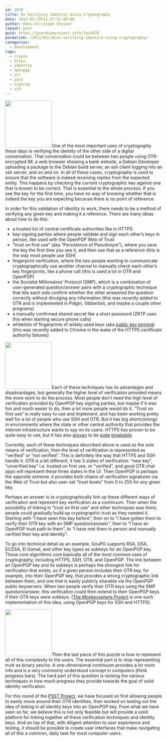 ```yaml
---
id: 1670
title: On Verifying Identity Using Cryptography
date: 2012-03-19T11:27:51-04:00
author: Hans-Christoph Steiner
layout: post
guid: https://guardianproject.info/?p=1670
permalink: /2012/03/19/on-verifying-identity-using-cryptography/
categories:
  - Development
tags:
  - crypto
  - https
  - identity
  - openpgp
  - otr
  - psst
  - signing
  - ssh
---
```

[<img src="https://guardianproject.info/wp-content/uploads/2012/03/identity-150x150.gif" alt="" width="150" height="150" class="alignleft size-thumbnail wp-image-1684" />](https://guardianproject.info/wp-content/uploads/2012/03/identity.gif)One of the most important uses of cryptography these days is verifying the identity of the other side of a digital conversation. That conversation could be between two people using OTR-encrypted IM, a web browser showing a bank website, a Debian Developer uploading a package to the Debian build server, an ssh client logging into an ssh server, and on and on. In all of these cases, cryptography is used to ensure that the software is indeed receiving replies from the expected entity. This happens by checking the current cryptographic key against one that is known to be correct. That is essential to the whole process. If you see the key for the first time, you have no way of knowing whether that is indeed the key you are expecting because there is no point of reference.

In order for this validation of identity to work, there needs to be a method of verifying any given key and making it a reference. There are many ideas about how to do this: 

  * a trusted list of central certificate authorities like in HTTPS
  * key-signing parties where people validate and sign each other&#8217;s keys in person, like used with the OpenPGP Web of Trust
  * &#8220;trust on first use&#8221; (aka &#8220;Persistence of Pseudonym&#8221;), where you save the key the first time you see it, and then use that as a reference (this is the way most people use SSH)
  * fingerprint verification, where the two people wanting to communicate cryptographically use another channel to manually check each other&#8217;s key fingerprints, like a phone call (this is used a lot in OTR and OpenPGP)
  * the Socialist Millionaires&#8217; Protocol (SMP), which is a combination of user-generated question/answer pairs with a cryptographic technique that lets each side confirm whether the other answered the question correctly without divulging any information (this was recently added to OTR and is implemented in Pidgin, Gibberbot, and maybe a couple other programs)
  * a manually confirmed shared secret like a short password (ZRTP uses this when starting secure phone calls)
  * whitelists of fingerprints of widely used keys (aka <a href="http://www.imperialviolet.org/2011/05/04/pinning.html" target="_blank">public key pinning</a>) (this was recently added to Chrome in the wake of the HTTPS certificate authority failures)

[<img src="https://guardianproject.info/wp-content/uploads/2012/03/fingerprint-150x150.jpg" alt="" width="150" height="150" class="alignright size-thumbnail wp-image-1686" />](https://guardianproject.info/wp-content/uploads/2012/03/fingerprint.jpg)Each of these techniques has its advantages and disadvantages, but generally the higher level of verification provided means the more work to do the process. Most people don&#8217;t need the high level of verification provided by OpenPGP key signing parties, but maybe if it was fun and much easier to do, then a lot more people would do it. &#8220;Trust on first use&#8221; is really easy to use and implement, and has been working pretty well for a lot of people who use SSH and OTR. But it has big shortcomings in environments where the state or other central authority that provides the internet infrastructure wants to spy on its users. HTTPS has proven to be quite easy to use, but it has also <a href="https://www.eff.org/deeplinks/2011/08/iranian-man-middle-attack-against-google" target="_blank">proven</a> to be <a href="http://www.theregister.co.uk/2011/08/29/fraudulent_google_ssl_certificate/" target="_blank">quite</a> <a href="http://arstechnica.com/security/news/2011/03/how-the-comodo-certificate-fraud-calls-ca-trust-into-question.ars" title="How the Comodo certificate fraud calls CA trust into question" target="_blank">breakable</a>.

Currently, each of these techniques described above is used as the sole means of verification, then the level of verification is represented as &#8220;verified&#8221; or &#8220;not verified&#8221;. This is definitely the way that HTTPS and SSH handle it. OTR is a bit different, it has 3 states of verification: &#8220;new key&#8221;, &#8220;unverified key&#8221; i.e. trusted on first use, or &#8220;verified&#8221;, and good OTR chat apps will represent these three states in the UI. Then OpenPGP is perhaps the opposite extreme: it provides both chains of verification signatures via the Web of Trust but also user-set &#8220;trust levels&#8221; from 0 to 255 for any given key.

Perhaps an answer is to cryptographically link up these different ways of verification and represent key verification as a continuum. Then when the possibility of linking in &#8220;trust on first use&#8221; and other techniques was there, people could gradually build up cryptographic trust as they needed it. Starting with &#8220;I have seen this key before&#8221;, then on to &#8220;I have gotten them to verify their OTR key with an SMP question/answer&#8221;, then to &#8220;I have an OpenPGP trust path to them&#8221;, to &#8220;I have met them in person and manually verified their key and identity&#8221;.

To go into technical detail as an example, GnuPG supports RSA, DSA, ECDSA, El Gamal, and other key types as subkeys for an OpenPGP key. Those core algorithms core basically all of the most common uses of cryptography, including HTTPS, SSH, OTR, and OpenPGP. The link between an OpenPGP key and its subkeys is perhaps the strongest link for verification that exists, so if a given person includes their OTR key, for example, into their OpenPGP key, that provides a strong cryptographic link between them, and one that is easily publicly sharable via the OpenPGP public keyservers. When two people verify their OTR keys using the SMP question/answer, this verification could then extend to their OpenPGP keys if their OTR keys were subkeys. (<a href="http://web.monkeysphere.info" target="_blank">The Monkeysphere Project</a> is one such implementation of this idea, using OpenPGP keys for SSH and HTTPS). 

[<img src="https://guardianproject.info/wp-content/uploads/2012/03/verified-150x150.jpg" alt="" width="150" height="150" class="alignleft size-thumbnail wp-image-1685" />](https://guardianproject.info/wp-content/uploads/2012/03/verified.jpg)Then the last piece of this puzzle is how to represent all of this complexity to the users. The essential part is to stop representing trust as binary yes/no. A one-dimensional continuum provides a lot more info and is a very commonly understood concept in computers (think progress bars). The hard part of this question is ranking the various techniques in how much progress they provide towards the goal of solid identity verification.

For this round of the <a href="https://guardianproject.info/wiki/PSST" title="Portable Shared Security Tokens" target="_blank">PSST Project</a>, we have focused on first allowing people to easily move around their OTR identities, then worked on testing out the idea of linking in all identity keys into an OpenPGP key. From what we have seen so far, we believe this is not only feasible but will provide a solid platform for linking together all these verification techniques and identity keys. And on top of that, with diligent attention to user experience and testing, it should be possible to create user interfaces that make navigating all of this a common, daily task for most computer users.